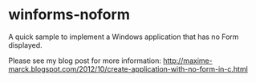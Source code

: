 winforms-noform
===============

A quick sample to implement a Windows application that has no Form displayed.

Please see my blog post for more information: http://maxime-marck.blogspot.com/2012/10/create-application-with-no-form-in-c.html